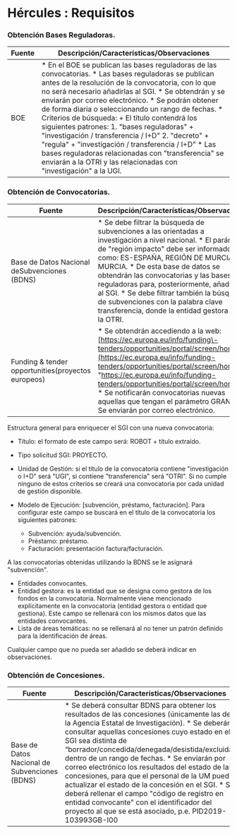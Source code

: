 # Hércules : Requisitos



### Obtención Bases Reguladoras.



| **Fuente** | **Descripción/Características/Observaciones** |
| --- | --- |
| BOE | * En el BOE se publican las bases reguladoras de las convocatorias. * Las bases reguladoras se publican antes de la resolución de la convocatoria, con lo que no será necesario añadirlas al SGI. * Se obtendrán y se enviarán por correo electrónico. * Se podrán obtener de forma diaria o seleccionando un rango de fechas. * Criterios de búsqueda: 	+ El título contendrá los siguientes patrones: 		1. "bases reguladoras" \+ "investigación / transferencia / I\+D" 		2. "decreto" \+ "regula" \+ "investigación / transferencia / I\+D" * Las bases reguladoras relacionadas con "transferencia" se enviarán a la OTRI y las relacionadas con "investigación" a la UGI. |

### Obtención de Convocatorias.



| Fuente | **Descripción/Características/Observaciones** |
| --- | --- |
| Base de Datos Nacional deSubvenciones (BDNS) | * Se debe filtrar la búsqueda de subvenciones a las orientadas a investigación a nivel nacional. * El parámetro de "región impacto" debe ser informado como: ES\-ESPAÑA, REGIÓN DE MURCIA y MURCIA. * De esta base de datos se obtendrán las convocatorias y las bases reguladoras para, posteriormente, añadirlas al SGI. * Se debe filtrar también la búsqueda de subvenciones con la palabra clave transferencia, donde la entidad gestora será la OTRI. |
| Funding \& tender opportunities(proyectos europeos) | * Se obtendrán accediendo a la web: [https://ec.europa.eu/info/funding\-tenders/opportunities/portal/screen/home](https://ec.europa.eu/info/funding-tenders/opportunities/portal/screen/home "https://ec.europa.eu/info/funding-tenders/opportunities/portal/screen/home") * Se notificarán convocatorias nuevas aquellas que tengan el parámetro GRANTS. * Se enviarán por correo electrónico. |

Estructura general para enriquecer el SGI con una nueva convocatoria:

* Título: el formato de este campo será: ROBOT \+ título extraído.
* Tipo solicitud SGI: PROYECTO.
* Unidad de Gestión: si el título de la convocatoria contiene "investigación o I\+D" será "UGI", si contiene "transferencia" será "OTRI". Si no cumple ninguno de estos criterios se creará una convocatoria por cada unidad de gestión disponible.
* Modelo de Ejecución: \[subvención, préstamo, facturación]. Para configurar este campo se buscará en el título de la convocatoria los siguientes patrones:


	+ Subvención: ayuda/subvención.
	+ Préstamo: préstamo.
	+ Facturación: presentación factura/facturación.

A las convocatorias obtenidas utilizando la BDNS se le asignará "subvención".

* Entidades convocantes.
* Entidad gestora: es la entidad que se designa como gestora de los fondos en la convocatoria. Normalmente viene mencionado explícitamente en la convocatoria (entidad gestora o entidad que gestiona). Este campo se rellenará con los mismos datos que las entidades convocantes.
* Lista de áreas temáticas: no se rellenará al no tener un patrón definido para la identificación de áreas.

Cualquier campo que no pueda ser añadido se deberá indicar en observaciones.

### Obtención de Concesiones.



| Fuente | Descripción/Características/Observaciones |
| --- | --- |
| Base de Datos Nacional de Subvenciones (BDNS) | * Se deberá consultar BDNS para obtener los resultados de las concesiones (únicamente las de la Agencia Estatal de Investigación). * Se deberán consultar aquellas concesiones cuyo estado en el SGI sea distinta de “borrador/concedida/denegada/desistida/excluida” dentro de un rango de fechas. * Se enviarán por correo electrónico los resultados del estado de las concesiones, para que el personal de la UM pueda actualizar el estado de la concesión en el SGI. * Se deberá rellenar el campo "código de registro en entidad convocante" con el identificador del proyecto al que se está asociado, p.e. PID2019\-103993GB\-I00 |




